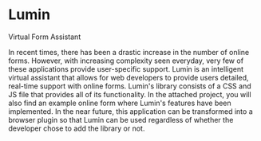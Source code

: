 # Lumin
Virtual Form Assistant

In recent times, there has been a drastic increase in the number of online forms. However, with increasing complexity seen everyday, very few of these applications provide user-specific support. Lumin is an intelligent virtual assistant that allows for web developers to provide users detailed, real-time support with online forms. Lumin's library consists of a CSS and JS file that provides all of its functionality. In the attached project, you will also find an example online form where Lumin's features have been implemented. In the near future, this application can be transformed into a browser plugin so that Lumin can be used regardless of whether the developer chose to add the library or not.
